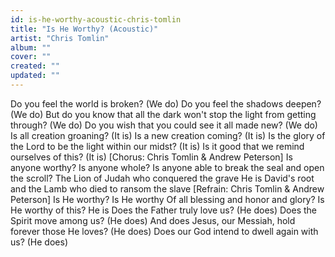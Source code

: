 ```yaml
---
id: is-he-worthy-acoustic-chris-tomlin
title: "Is He Worthy? (Acoustic)"
artist: "Chris Tomlin"
album: ""
cover: ""
created: ""
updated: ""
---
```


Do you feel the world is broken? (We do)
Do you feel the shadows deepen? (We do)
But do you know that all the dark won't stop the light from getting through? (We do)
Do you wish that you could see it all made new? (We do)
Is all creation groaning? (It is)
Is a new creation coming? (It is)
Is the glory of the Lord to be the light within our midst? (It is)
Is it good that we remind ourselves of this? (It is)
[Chorus: Chris Tomlin & Andrew Peterson]
Is anyone worthy? Is anyone whole?
Is anyone able to break the seal and open the scroll?
The Lion of Judah who conquered the grave
He is David's root and the Lamb who died to ransom the slave
[Refrain: Chris Tomlin & Andrew Peterson]
Is He worthy? Is He worthy
Of all blessing and honor and glory?
Is He worthy of this?
He is
Does the Father truly love us? (He does)
Does the Spirit move among us? (He does)
And does Jesus, our Messiah, hold forever those He loves? (He does)
Does our God intend to dwell again with us? (He does)